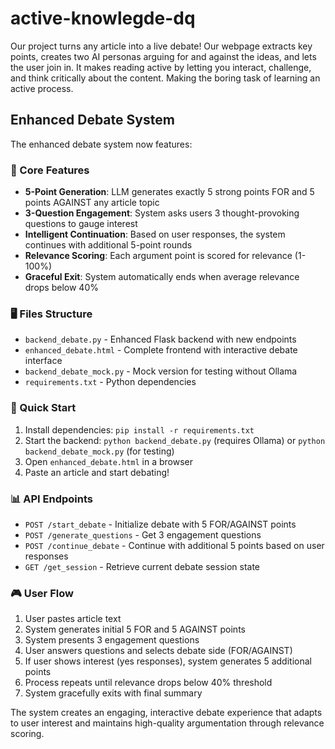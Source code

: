 # active-knowlegde-dq

Our project turns any article into a live debate! Our webpage extracts key points, creates two AI personas arguing for and against the ideas, and lets the user join in. It makes reading active by letting you interact, challenge, and think critically about the content. Making the boring task of learning an active process.

## Enhanced Debate System

The enhanced debate system now features:

### 🎯 Core Features
- **5-Point Generation**: LLM generates exactly 5 strong points FOR and 5 points AGAINST any article topic
- **3-Question Engagement**: System asks users 3 thought-provoking questions to gauge interest
- **Intelligent Continuation**: Based on user responses, the system continues with additional 5-point rounds
- **Relevance Scoring**: Each argument point is scored for relevance (1-100%)
- **Graceful Exit**: System automatically ends when average relevance drops below 40%

### 🖥️ Files Structure
- `backend_debate.py` - Enhanced Flask backend with new endpoints
- `enhanced_debate.html` - Complete frontend with interactive debate interface
- `backend_debate_mock.py` - Mock version for testing without Ollama
- `requirements.txt` - Python dependencies

### 🚀 Quick Start
1. Install dependencies: `pip install -r requirements.txt`
2. Start the backend: `python backend_debate.py` (requires Ollama) or `python backend_debate_mock.py` (for testing)
3. Open `enhanced_debate.html` in a browser
4. Paste an article and start debating!

### 📊 API Endpoints
- `POST /start_debate` - Initialize debate with 5 FOR/AGAINST points
- `POST /generate_questions` - Get 3 engagement questions
- `POST /continue_debate` - Continue with additional 5 points based on user responses
- `GET /get_session` - Retrieve current debate session state

### 🎮 User Flow
1. User pastes article text
2. System generates initial 5 FOR and 5 AGAINST points
3. System presents 3 engagement questions
4. User answers questions and selects debate side (FOR/AGAINST)
5. If user shows interest (yes responses), system generates 5 additional points
6. Process repeats until relevance drops below 40% threshold
7. System gracefully exits with final summary

The system creates an engaging, interactive debate experience that adapts to user interest and maintains high-quality argumentation through relevance scoring.
